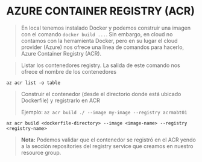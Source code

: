 # AZURE CONTAINER REGISTRY (ACR)
> En local tenemos instalado Docker y podemos construir una imagen con el comando `docker build ...`. Sin embargo, en cloud no contamos con la herramienta Docker, pero en su lugar el cloud provider (Azure) nos ofrece una línea de comandos para hacerlo, Azure Container Registry (ACR).

> Listar los contenedores registry. La salida de este comando nos ofrece el nombre de los contenedores 
```shell script
az acr list -o table
```

> Construir el contenedor (desde el directorio donde está ubicado Dockerfile) y registrarlo en ACR
>
> Ejemplo: `az acr build ./ --image my-image --registry acrmabt01`
```shell script
az acr build <dockerfile-directory> --image <image-name> --registry <registry-name>
```

> **Nota:** Podemos validar que el contenedor se registró en el ACR yendo a la sección repositories del registry service que creamos en nuestro resource group.
